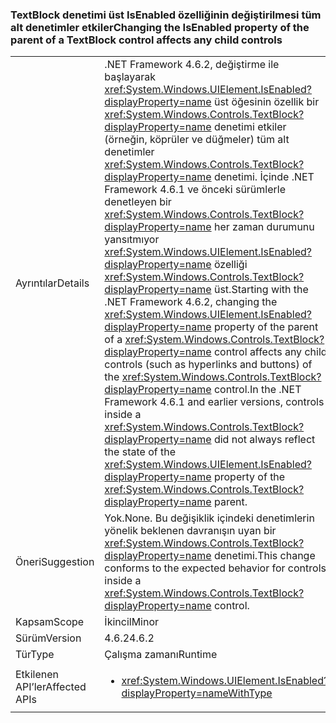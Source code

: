 ### <a name="changing-the-isenabled-property-of-the-parent-of-a-textblock-control-affects-any-child-controls"></a><span data-ttu-id="a1acc-101">TextBlock denetimi üst IsEnabled özelliğinin değiştirilmesi tüm alt denetimler etkiler</span><span class="sxs-lookup"><span data-stu-id="a1acc-101">Changing the IsEnabled property of the parent of a TextBlock control affects any child controls</span></span>

|   |   |
|---|---|
|<span data-ttu-id="a1acc-102">Ayrıntılar</span><span class="sxs-lookup"><span data-stu-id="a1acc-102">Details</span></span>|<span data-ttu-id="a1acc-103">.NET Framework 4.6.2, değiştirme ile başlayarak <xref:System.Windows.UIElement.IsEnabled?displayProperty=name> üst öğesinin özellik bir <xref:System.Windows.Controls.TextBlock?displayProperty=name> denetimi etkiler (örneğin, köprüler ve düğmeler) tüm alt denetimler <xref:System.Windows.Controls.TextBlock?displayProperty=name> denetimi. İçinde .NET Framework 4.6.1 ve önceki sürümlerle denetleyen bir <xref:System.Windows.Controls.TextBlock?displayProperty=name> her zaman durumunu yansıtmıyor <xref:System.Windows.UIElement.IsEnabled?displayProperty=name> özelliği <xref:System.Windows.Controls.TextBlock?displayProperty=name> üst.</span><span class="sxs-lookup"><span data-stu-id="a1acc-103">Starting with the .NET Framework 4.6.2, changing the <xref:System.Windows.UIElement.IsEnabled?displayProperty=name> property of the parent of a <xref:System.Windows.Controls.TextBlock?displayProperty=name> control affects any child controls (such as hyperlinks and buttons) of the <xref:System.Windows.Controls.TextBlock?displayProperty=name> control.In the .NET Framework 4.6.1 and earlier versions, controls inside a <xref:System.Windows.Controls.TextBlock?displayProperty=name> did not always reflect the state of the <xref:System.Windows.UIElement.IsEnabled?displayProperty=name> property of the <xref:System.Windows.Controls.TextBlock?displayProperty=name> parent.</span></span>|
|<span data-ttu-id="a1acc-104">Öneri</span><span class="sxs-lookup"><span data-stu-id="a1acc-104">Suggestion</span></span>|<span data-ttu-id="a1acc-105">Yok.</span><span class="sxs-lookup"><span data-stu-id="a1acc-105">None.</span></span> <span data-ttu-id="a1acc-106">Bu değişiklik içindeki denetimlerin yönelik beklenen davranışın uyan bir <xref:System.Windows.Controls.TextBlock?displayProperty=name> denetimi.</span><span class="sxs-lookup"><span data-stu-id="a1acc-106">This change conforms to the expected behavior for controls inside a <xref:System.Windows.Controls.TextBlock?displayProperty=name> control.</span></span>|
|<span data-ttu-id="a1acc-107">Kapsam</span><span class="sxs-lookup"><span data-stu-id="a1acc-107">Scope</span></span>|<span data-ttu-id="a1acc-108">İkincil</span><span class="sxs-lookup"><span data-stu-id="a1acc-108">Minor</span></span>|
|<span data-ttu-id="a1acc-109">Sürüm</span><span class="sxs-lookup"><span data-stu-id="a1acc-109">Version</span></span>|<span data-ttu-id="a1acc-110">4.6.2</span><span class="sxs-lookup"><span data-stu-id="a1acc-110">4.6.2</span></span>|
|<span data-ttu-id="a1acc-111">Tür</span><span class="sxs-lookup"><span data-stu-id="a1acc-111">Type</span></span>|<span data-ttu-id="a1acc-112">Çalışma zamanı</span><span class="sxs-lookup"><span data-stu-id="a1acc-112">Runtime</span></span>|
|<span data-ttu-id="a1acc-113">Etkilenen API’ler</span><span class="sxs-lookup"><span data-stu-id="a1acc-113">Affected APIs</span></span>|<ul><li><xref:System.Windows.UIElement.IsEnabled?displayProperty=nameWithType></li></ul>|

